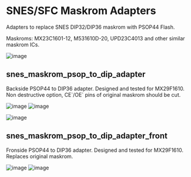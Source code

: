 # SNES/SFC Maskrom Adapters

Adapters to replace SNES DIP32/DIP36 maskrom with PSOP44 Flash.

Maskroms: MX23C1601-12, M531610D-20, UPD23C4013 and other similar maskrom ICs.

![image](img/snes_maskrom_psop_to_dip_adapter_schematics.png)

## snes_maskrom_psop_to_dip_adapter
Backside PSOP44 to DIP36 adapter. Designed and tested for MX29F1610. Non destructive option, CE\`/OE\` pins of original maskrom should be cut.

![image](img/snes_maskrom_psop_to_dip_adapter_f.png) ![image](img/snes_maskrom_psop_to_dip_adapter_b.png)

![image](img/snes_maskrom_psop_to_dip_adapter.jpg)

## snes_maskrom_psop_to_dip_adapter_front
Fronside PSOP44 to DIP36 adapter. Designed and tested for MX29F1610. Replaces original maskrom.

![image](img/snes_maskrom_psop_to_dip_adapter_front_f.png) ![image](img/snes_maskrom_psop_to_dip_adapter_front_b.png)
